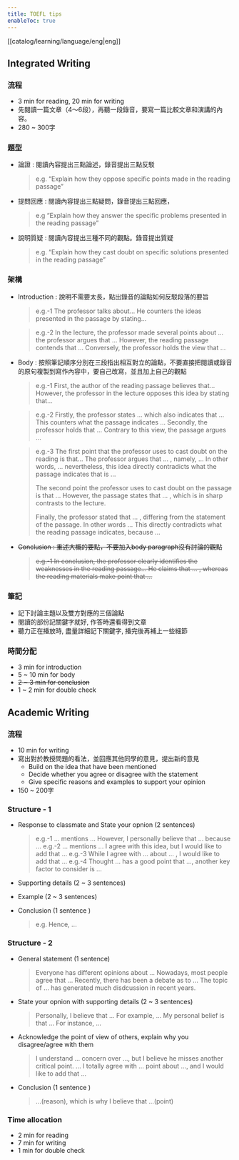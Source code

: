 ```yaml
---
title: TOEFL tips
enableToc: true
---
```

[[catalog/learning/language/eng|eng]]

## Integrated Writing
###  流程
- 3 min for reading, 20 min for writing
- 先閱讀一篇文章（4～6段），再聽一段錄音，要寫一篇比較文章和演講的內容。
- 280 ~ 300字
### 題型
 - 論證 : 閱讀內容提出三點論述，錄音提出三點反駁
    > e.g. “Explain how they oppose specific points made in the reading passage”
- 提問回應 : 閱讀內容提出三點疑問，錄音提出三點回應，
  > e.g “Explain how they answer the specific problems presented in the reading passage”
- 說明質疑 : 閱讀內容提出三種不同的觀點。錄音提出質疑
  > e.g. “Explain how they cast doubt on specific solutions presented in the reading passage”

### 架構
- Introduction : 說明不需要太長，點出錄音的論點如何反駁段落的要旨
  > e.g.-1 The professor talks about… He counters the ideas presented in the passage by stating…

  > e.g.-2 In the lecture, the professor made several points about … the professor argues that … However, the reading passage contends that … Conversely, the professor holds the view that …
- Body : 按照筆記順序分別在三段指出相互對立的論點，不要直接把閱讀或錄音的原句複製到寫作內容中，要自己改寫，並且加上自己的觀點
  > e.g.-1 First, the author of the reading passage believes that… However, the professor in the lecture opposes this idea by stating that…

  > e.g.-2 Firstly, the professor states … which also indicates that … This counters what the passage indicates … Secondly, the professor holds that … Contrary to this view, the passage argues …

  > e.g.-3 The first point that the professor uses to cast doubt on the reading is that… The professor argues that … , namely, … In other words, … nevertheless, this idea directly contradicts what the passage indicates that is …
  > 
  > The second point the professor uses to cast doubt on the passage is that … However, the passage states that … , which is in sharp contrasts to the lecture.
  > 
  > Finally, the professor stated that … , differing from the statement of the passage. In other words … This directly contradicts what the reading passage indicates, because …
- ~~Conclusion : 重述大概的要點，不要加入body paragraph沒有討論的觀點~~
  > ~~e.g.-1 In conclusion, the professor clearly identifies the weaknesses in the reading passage… He claims that … , whereas the reading materials make point that …~~

### 筆記
- 記下討論主題以及雙方對應的三個論點
- 閱讀的部份記關鍵字就好, 作答時還看得到文章
- 聽力正在播放時, 盡量詳細記下關鍵字, 播完後再補上一些細節

### 時間分配
- 3 min for introduction
- 5 ~ 10 min for body
- ~~2 ~ 3 min for conclusion~~
- 1 ~ 2 min for double check

## Academic Writing
###  流程
- 10 min for writing
- 寫出對於教授問題的看法，並回應其他同學的意見，提出新的意見
  - Build on the idea that have been mentioned
  - Decide whether you agree or disagree with the statement
  - Give specific reasons and examples to support your opinion
- 150 ~ 200字

### Structure - 1
- Response to classmate and State your opnion (2 sentences)
  > e.g.-1 ... mentions ... However, I personally believe that ... because ...
  > e.g.-2 ... mentions ... I agree with this idea, but I would like to add that ...
  > e.g.-3 While I agree with ... about ... , I would like to add that ...
  > e.g.-4 Thought ... has a good point that ..., another key factor to consider is ...

- Supporting details (2 ~ 3 sentences)
- Example (2 ~ 3 sentences)
- Conclusion (1 sentence )
  > e.g. Hence, ...

### Structure - 2
- General statement (1 sentence)
  > Everyone has different opinions about ...
  > Nowadays, most people agree that ...
  > Recently, there has been a debate as to ...
  > The topic of ... has generated much disdcussion in recent years.

- State your opnion with supporting details (2 ~ 3 sentences)
  > Personally, I believe that ... For example, ...
  > My personal belief is that ... For instance, ...

- Acknowledge the point of view of others, explain why you disagree/agree with them
  > I understand ... concern over ..., but I believe he misses another critical point. ...
  > I totally agree with ... point about ..., and I would like to add that ...

- Conclusion (1 sentence )
  > ...(reason), which is why I believe that ...(point)

### Time allocation
- 2 min for reading
- 7 min for writing
- 1 min for double check

